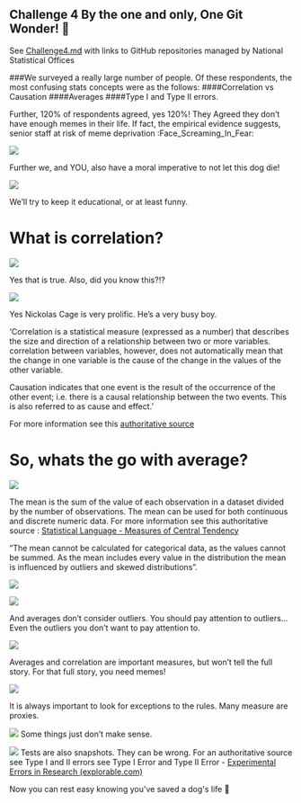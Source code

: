 ## Challenge 4 By the one and only, One Git Wonder!  :dancer:
See [Challenge4.md](Challenge4.md) with links to GitHub repositories managed by National Statistical Offices

###We surveyed a really large number of people. Of these respondents, the most confusing stats concepts were as the follows:
####Correlation vs Causation
####Averages
####Type I and Type II errors.

Further, 120% of respondents agreed, yes 120%!
They Agreed they don’t have enough memes in their life.
If fact, the empirical evidence suggests, senior staff at risk of meme deprivation :Face_Screaming_In_Fear:

![](./memes/meme0.png)

Further we, and YOU, also have a moral imperative to not let this dog die!


![](./memes/meme1.png)

We’ll try to keep it educational, or at least funny. 


# What is correlation?


![](./memes/meme2.png)

Yes that is true.
Also, did you know this?!?

![](./memes/meme3.png)

Yes Nickolas Cage is very prolific. He’s a very busy boy.


‘Correlation is a statistical measure (expressed as a number) that describes the size and direction of a relationship between two or more variables. correlation between variables, however, does not automatically mean that the change in one variable is the cause of the change in the values of the other variable.

Causation indicates that one event is the result of the occurrence of the other event; i.e. there is a causal relationship between the two events. This is also referred to as cause and effect.’

 For more information see this [authoritative source](https://www.abs.gov.au/websitedbs/D3310114.nsf/home/statistical+language+-+correlation+and+causation)


# So, whats the go with average?

![](./memes/meme4.png)

The mean is the sum of the value of each observation in a dataset divided by the number of observations. The mean can be used for both continuous and discrete numeric data.
For more information see this authoritative source : [Statistical Language - Measures of Central Tendency](https://www.abs.gov.au/websitedbs/D3310114.nsf/Home/Statistical+Language+-+measures+of+central+tendency#:~:text=There%20are%20three%20main%20measures,central%20value%20in%20the%20distribution.)

“The mean cannot be calculated for categorical data, as the values cannot be summed. As the mean includes every value in the distribution the mean is influenced by outliers and skewed distributions”.


![](./memes/meme5.png)


![](./memes/meme6.png)

And averages don’t consider outliers. You should pay attention to outliers… Even the outliers you don’t want to pay attention to.

![](./memes/meme7.png)

Averages and correlation are important measures, but won’t tell the full story. For that full story,  you need memes!


![](./memes/meme8.png)

It is always important to look for exceptions to the rules. Many measure are proxies.

![](./memes/meme9.png)
Some things just don’t make sense.


![](./memes/meme10.png)
Tests are also snapshots. They can be wrong. For an authoritative source see Type I and II errors see Type I Error and Type II Error - [Experimental Errors in Research (explorable.com)](https://explorable.com/type-i-error)

Now you can rest easy knowing you've saved a dog's life :angel:


